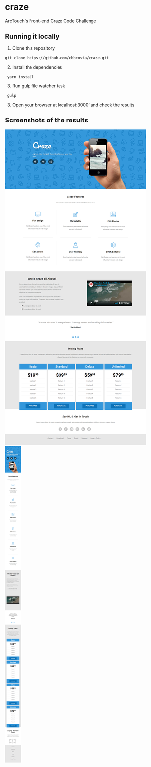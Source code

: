 # craze
ArcTouch's Front-end Craze Code Challenge

## Running it locally
 1. Clone this repository

 ```
 git clone https://github.com/cbbcosta/craze.git
 ```

 2. Install the dependencies

 ```
  yarn install
 ```

 3. Run gulp file watcher task

 ```
  gulp
 ```

 3. Open your browser at localhost:3000' and check the results


## Screenshots of the results

![alt text](Desktop-version.png)
![alt text](Mobile-version.png)
